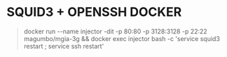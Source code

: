 # SQUID3 + OPENSSH DOCKER
> docker run --name injector -dit -p 80:80 -p 3128:3128 -p 22:22 magumbo/mgia-3g && docker exec injector bash -c 'service squid3 restart ; service ssh restart'
